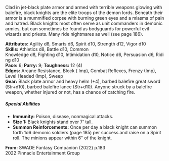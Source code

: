 Clad in jet-black plate armor and armed with terrible weapons glowing with balefire, black knights are the elite troops of the demon lords. Beneath their armor is a mummified corpse with burning green eyes and a miasma of pain and hatred. Black knights most often serve as unit commanders in demonic armies, but can sometimes be found as bodyguards for powerful evil wizards and priests. Many ride nightmares as well (see page 186).

**Attributes:** Agility d8, Smarts d6, Spirit d10, Strength d12, Vigor d10  
**Skills:** Athletics d8, Battle d10, Common Knowledge d8, Fighting d10, Intimidation d10, Notice d6, Persuasion d6, Riding d10  
**Pace:** 6; **Parry:** 9; **Toughness:** 12 (4)  
**Edges:** Arcane Resistance, Block ( Imp), Combat Reflexes, Frenzy (Imp), Level Headed (Imp), Sweep  
**Gear:** Black plate armor and heavy helm (+4), barbed balefire great sword (Str+d10), barbed balefire lance (Str+d10). Anyone struck by a balefire weapon, whether injured or not, has a chance of catching fire.  

##### Special Abilities

- **Immunity:** Poison, disease, nonmagical attacks.
- **Size 1:** Black knights stand over 7' tall.
- **Summon Reinforcements:** Once per day a black knight can summon forth 1d6 demonic soldiers (page 185) per success and raise on a Spirit roll. The minions appear within 6" of the knight.

  

**From:** SWADE Fantasy Companion (2022) p.183  
2022 Pinnacle Entertainment Group